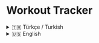 # Workout Tracker

<details>
<summary>🇹🇷 Türkçe / Turkish</summary>

## Workout Tracker

Kişisel kullanım için özel, offline çalışabilen antrenman takip uygulaması. Flutter ile geliştirilmiş ve modern mobil uygulamalardan ilham alınan koyu tema tasarımına sahip.

## Özellikler

### 🏋️ Antrenman Kayıt Sistemi
- Egzersiz adı, set, tekrar ve ağırlık ile günlük kayıt
- **Önceden tanımlanmış egzersiz listesi** ile yazım hatalarını önleme
- Kayıtlı ağırlık verilerine dayalı görsel ilerleme takibi
- Tarih bazlı antrenman organizasyonu ve filtreleme
- Egzersiz özelinde ilerleme grafikleri

### 🏥 Medikal Veri Takibi
- Vücut ağırlığı, bel, vücut yağı, pazı, önkol ve kalori alımı dahil **önceden tanımlanmış ölçüm türleri**
- Boy, kilo, vücut yağ yüzdesi, kan testi sonuçları ve vitamin seviyeleri takibi
- Medikal değerlerdeki trendlerin ve değişimlerin görsel temsili
- Kolay tanımlama için renk kodlu veri türleri
- Kapsamlı medikal veri yönetimi

### 📊 Veri Görselleştirme
- Antrenman verileri için interaktif ilerleme grafikleri
- Medikal veri trend analizi
- Gerçek zamanlı istatistikler ve değişim takibi
- Yeşil/kırmızı/mavi renk şeması ile güzel koyu tema arayüzü

### 💾 Veri Dışa/İçe Aktarma İşlevselliği
- Antrenman ve medikal verileri JSON formatında dışa aktarma
- Çökme veya telefon sıfırlamasından sonra veri kurtarmak için **yedek dosyalardan veri içe aktarma**
- CSV dışa aktarma desteği
- Tam veri yedekleme yetenekleri
- SQLite ile yerel veri depolama
- Sadece bu uygulamadan dışa aktarılan dosyaların içe aktarılabilmesi için **veri doğrulama**

## Sistem Gereksinimleri

- **İşletim Sistemi**: Windows 10+, macOS 10.14+ veya Ubuntu 18.04+
- **Flutter**: 3.0.0 veya üzeri
- **Android SDK**: API seviyesi 21 veya üzeri
- **Android Cihaz**: Android 5.0 (API 21) veya üzeri

## Çoklu Platform Kurulum Talimatları

### Windows Kurulumu

#### 1. Windows'ta Flutter Kurulumu
1. Flutter SDK'yı [flutter.dev](https://flutter.dev/docs/get-started/install/windows) adresinden indirin
2. `C:\flutter` klasörüne çıkarın (yolda boşluk olmamalı)
3. `C:\flutter\bin` klasörünü PATH ortam değişkenine ekleyin
4. Komut İstemi'ni açın ve şunu çalıştırın:
   ```cmd
   flutter doctor
   ```

#### 2. Windows'ta Android Studio Kurulumu
1. Android Studio'yu [developer.android.com](https://developer.android.com/studio) adresinden indirin
2. Kurulum programını çalıştırın ve kurulum sihirbazını takip edin
3. Android SDK'yı kurun (API 33+ önerilir)
4. Android Emülatör'ü kurun

#### 3. Android Cihazda USB Hata Ayıklamayı Etkinleştirme
1. **Ayarlar** > **Telefon hakkında** bölümüne gidin
2. **Yapı numarası**'na 7 kez dokunun (Geliştirici seçeneklerini etkinleştirmek için)
3. **Ayarlar** > **Geliştirici seçenekleri**'ne gidin
4. **USB hata ayıklama**'yı etkinleştirin
5. Cihazı USB ile bağlayın ve hata ayıklamaya izin verin

### macOS Kurulumu

#### 1. macOS'ta Flutter Kurulumu
1. Flutter SDK'yı [flutter.dev](https://flutter.dev/docs/get-started/install/macos) adresinden indirin
2. Ana dizininize çıkarın: `~/development/flutter`
3. `~/.zshrc` veya `~/.bash_profile` dosyasına PATH ekleyin:
   ```bash
   export PATH="$PATH:$HOME/development/flutter/bin"
   ```
4. Terminal'i yeniden yükleyin: `source ~/.zshrc`
5. Çalıştırın: `flutter doctor`

#### 2. macOS'ta Android Studio Kurulumu
1. Android Studio'yu [developer.android.com](https://developer.android.com/studio) adresinden indirin
2. Kurun ve kurulum sihirbazını çalıştırın
3. Android SDK ve emülatör'ü kurun
4. Android Studio'da Flutter eklentisini yapılandırın

#### 3. Android Cihazda USB Hata Ayıklamayı Etkinleştirme
1. **Ayarlar** > **Telefon hakkında** bölümüne gidin
2. **Yapı numarası**'na 7 kez dokunun
3. **Ayarlar** > **Geliştirici seçenekleri**'ne gidin
4. **USB hata ayıklama**'yı etkinleştirin
5. Cihazı bağlayın ve hata ayıklamaya izin verin

### Linux (Ubuntu) Kurulumu

#### 1. Ubuntu'da Flutter Kurulumu
```bash
# Flutter'ı indirin
cd ~/development
wget https://storage.googleapis.com/flutter_infra_release/releases/stable/linux/flutter_linux_3.16.5-stable.tar.xz
tar xf flutter_linux_3.16.5-stable.tar.xz

# PATH'e ekleyin
export PATH="$PATH:$HOME/development/flutter/bin"
echo 'export PATH="$PATH:$HOME/development/flutter/bin"' >> ~/.bashrc
source ~/.bashrc

# Kurulumu doğrulayın
flutter doctor
```

#### 2. Ubuntu'da Android Studio Kurulumu
```bash
# Snap kullanarak (önerilen)
sudo snap install android-studio --classic

# Veya developer.android.com'dan manuel indirin
```

#### 3. Android SDK Yapılandırması
1. Android Studio'yu açın
2. **Dosya** > **Ayarlar** > **Görünüm ve Davranış** > **Sistem Ayarları** > **Android SDK**'ya gidin
3. Android SDK Platform'u kurun (API 33+)
4. Android SDK Build-Tools'u kurun
5. Android Emülatör'ü kurun

#### 4. Android Cihazda USB Hata Ayıklamayı Etkinleştirme
1. **Ayarlar** > **Telefon hakkında** bölümüne gidin
2. **Yapı numarası**'na 7 kez dokunun
3. **Ayarlar** > **Geliştirici seçenekleri**'ne gidin
4. **USB hata ayıklama**'yı etkinleştirin
5. Cihazı bağlayın ve hata ayıklamaya izin verin

## Uygulamayı Oluşturma ve Çalıştırma

### 1. Klonlama ve Kurulum (Tüm Platformlar)
```bash
git clone <repository-url>
cd fitness_tracker
flutter pub get
```

### 2. Bağlı Cihazda Çalıştırma (Tüm Platformlar)
Android cihazınızı bağlayın ve çalıştırın:
```bash
flutter run
```

### 3. Dağıtım için APK Oluşturma (Tüm Platformlar)
Debug APK oluşturun:
```bash
flutter build apk --debug
```

Release APK oluşturun:
```bash
flutter build apk --release
```

APK şu konumda bulunacak:
```
build/app/outputs/flutter-apk/app-debug.apk
```

### 4. Cihaza APK Kurma (Tüm Platformlar)
APK'yı cihazınıza aktarın ve kurun, veya ADB kullanın:
```bash
adb install build/app/outputs/flutter-apk/app-debug.apk
```

## Uygulamayı Kullanma

### Antrenman Takibi
1. **Antrenmanlar** sekmesine dokunun
2. Tarih seçmek için takvim simgesini kullanın
3. Antrenman eklemek için **+** düğmesine dokunun
4. **Önceden tanımlanmış egzersiz listesinden seçin** veya özel egzersiz yazın
5. Set, tekrar ve ağırlık girin
6. **İlerleme** sekmesinde ilerleme grafiklerini görüntüleyin

### Medikal Veri Takibi
1. **Medikal** sekmesine dokunun
2. Medikal veri eklemek için **+** düğmesine dokunun
3. **Önceden tanımlanmış ölçüm türlerinden seçin** veya özel türler ekleyin
4. Otomatik birim önerileri ile değerler girin
5. **Trendler** sekmesinde trendleri görüntüleyin

### Veri Dışa/İçe Aktarma
1. **Profil** sekmesine gidin
2. **Tüm Verileri Dışa Aktar** veya belirli dışa aktarma seçeneklerine dokunun
3. Tercih ettiğiniz paylaşım yöntemini seçin
4. Veriler JSON dosyaları olarak dışa aktarılacak
5. Yedek dosyalardan geri yüklemek için **Veri İçe Aktar** kullanın

## Veri Gizliliği

- Tüm veriler cihazınızda yerel olarak saklanır
- Hiçbir veri dış sunuculara gönderilmez
- Veriler yerel SQLite veritabanında şifrelenir
- Verileriniz üzerinde tam kontrolünüz var
- Veri yedekleme için dışa aktarma özelliklerini kullanın
- İçe aktarma sadece bu uygulamadan dışa aktarılan dosyaları kabul eder

## Teknik Detaylar

### Veritabanı
- `sqflite` paketi ile **SQLite**
- Sadece yerel depolama
- Otomatik veri şifreleme
- Yedekleme ve geri yükleme yetenekleri

### Bağımlılıklar
- `flutter`: Ana framework
- `sqflite`: Yerel veritabanı
- `provider`: Durum yönetimi
- `fl_chart`: Veri görselleştirme
- `intl`: Uluslararasılaştırma
- `path_provider`: Dosya sistemi erişimi
- `share_plus`: Veri paylaşımı
- `file_picker`: Veri içe aktarma

### Mimari
- Durum yönetimi için **Provider Pattern**
- Veri erişimi için **Repository Pattern**
- **Widget tabanlı** UI bileşenleri
- Modern tasarım ile **koyu tema**

### Platform Desteği
Bu uygulama öncelikle **Android** cihazlar için tasarlanmıştır. Flutter projesi, çoklu platform desteği için Flutter tarafından otomatik olarak oluşturulan platform özel klasörleri (`android/`, `ios/`, `linux/`, `macos/`, `web/`, `windows/`) içerir. Ancak bu uygulama Android için optimize edilmiştir ve diğer platformlarda optimal çalışmayabilir.

**iOS Desteği**: Proje iOS yapılandırması içerse de, iOS'a dağıtım şunları gerektirir:
- macOS bilgisayar
- Xcode kurulumu
- Apple Developer hesabı
- iOS cihaz veya simülatör

Apple'ın kısıtlamaları ve karmaşıklığı nedeniyle, iOS kurulumu bu README'de ele alınmamıştır.

## Sorun Giderme

### Yaygın Sorunlar

**Flutter bulunamadı:**
```bash
# Windows
set PATH=%PATH%;C:\flutter\bin

# macOS/Linux
export PATH="$PATH:$HOME/development/flutter/bin"
```

**Android cihaz algılanmadı:**
```bash
adb devices
flutter doctor
```

**Oluşturma hataları:**
```bash
flutter clean
flutter pub get
flutter run
```

**İzin sorunları:**
- USB hata ayıklamayı etkinleştirin
- Bilinmeyen kaynaklardan kuruluma izin verin
- Uygulama ayarlarında depolama izinlerini verin

**İçe/Dışa aktarma sorunları:**
- Dosyaların JSON formatında olduğundan emin olun
- Sadece bu uygulamadan dışa aktarılan dosyaları içe aktarın
- Dosya izinlerini kontrol edin

## Lisans

Bu proje **GNU General Public License v3.0** (GPLv3) altında lisanslanmıştır.

### Neden GPLv3?

- **Copyleft koruması**: Türevlerin açık kaynak kalmasını sağlar
- **Güçlü koruma**: Kapalı kaynak klonlamayı önler
- **Topluluk dostu**: İşbirliğini teşvik eder
- **Gizlilik odaklı**: Uygulamanın gizlilik öncelikli yaklaşımıyla uyumlu

## Katkıda Bulunma

Bu kişisel bir projedir, ancak katkılar hoş karşılanır. Lütfen herhangi bir değişikliğin gizlilik öncelikli yaklaşımı ve projenin açık kaynak doğasını koruduğundan emin olun.

## Destek

Sorunlar veya sorular için:
1. Sorun giderme bölümünü kontrol edin
2. Flutter dokümantasyonunu inceleyin
3. Geliştirme ortamınızın düzgün yapılandırıldığından emin olun

## Sorumluluk Reddi

Bu uygulama kişisel kullanım için tasarlanmıştır. Tıbbi tavsiye için her zaman sağlık uzmanlarına danışın. Uygulama profesyonel tıbbi rehberliğin yerini tutmaz.

</details>

<details>
<summary>🇺🇸 English</summary>

A private, offline-capable workout tracker app for personal use. Built with Flutter and designed with a dark theme inspired by modern mobile apps.

## Features

### 🏋️ Workout Logging System
- Daily entry of exercises with name, sets, reps, and weight
- **Predefined exercise list** with 30+ common exercises to avoid spelling errors
- Visual progress tracking with graphs based on logged weight data over time
- Date-based workout organization and filtering
- Exercise-specific progress charts

### 🏥 Medical Data Tracking
- **Predefined measurement types** including body weight, waist, body fat, biceps, forearms, and caloric intake
- Track height, weight, body fat percentage, blood test results, and vitamin levels
- Visual representation of trends and changes in medical values over time
- Color-coded data types for easy identification
- Comprehensive medical data management

### 📊 Data Visualization
- Interactive progress charts for workout data
- Medical data trend analysis
- Real-time statistics and change tracking
- Beautiful dark theme UI with green/red/blue color scheme

### 💾 Data Export/Import Functionality
- Export workout and medical data to JSON format
- **Import data from backup files** to recover data after crashes or phone resets
- Support for CSV export
- Complete data backup capabilities
- Local data storage with SQLite
- **Data validation** to ensure only files exported from this app can be imported

## System Requirements

- **Operating System**: Windows 10+, macOS 10.14+, or Ubuntu 18.04+
- **Flutter**: 3.0.0 or later
- **Android SDK**: API level 21 or higher
- **Android Device**: Android 5.0 (API 21) or higher

## Multi-Platform Installation Instructions

### Windows Setup

#### 1. Install Flutter on Windows
1. Download Flutter SDK from [flutter.dev](https://flutter.dev/docs/get-started/install/windows)
2. Extract to `C:\flutter` (avoid spaces in path)
3. Add `C:\flutter\bin` to your PATH environment variable
4. Open Command Prompt and run:
   ```cmd
   flutter doctor
   ```

#### 2. Install Android Studio on Windows
1. Download Android Studio from [developer.android.com](https://developer.android.com/studio)
2. Run the installer and follow the setup wizard
3. Install Android SDK (API 33+ recommended)
4. Install Android Emulator

#### 3. Enable USB Debugging on Android Device
1. Go to **Settings** > **About phone**
2. Tap **Build number** 7 times to enable Developer options
3. Go to **Settings** > **Developer options**
4. Enable **USB debugging**
5. Connect device via USB and allow debugging

### macOS Setup

#### 1. Install Flutter on macOS
1. Download Flutter SDK from [flutter.dev](https://flutter.dev/docs/get-started/install/macos)
2. Extract to your home directory: `~/development/flutter`
3. Add to PATH in `~/.zshrc` or `~/.bash_profile`:
   ```bash
   export PATH="$PATH:$HOME/development/flutter/bin"
   ```
4. Reload terminal: `source ~/.zshrc`
5. Run: `flutter doctor`

#### 2. Install Android Studio on macOS
1. Download Android Studio from [developer.android.com](https://developer.android.com/studio)
2. Install and run the setup wizard
3. Install Android SDK and emulator
4. Configure Flutter plugin in Android Studio

#### 3. Enable USB Debugging on Android Device
1. Go to **Settings** > **About phone**
2. Tap **Build number** 7 times
3. Go to **Settings** > **Developer options**
4. Enable **USB debugging**
5. Connect device and allow debugging

### Linux (Ubuntu) Setup

#### 1. Install Flutter on Ubuntu
```bash
# Download Flutter
cd ~/development
wget https://storage.googleapis.com/flutter_infra_release/releases/stable/linux/flutter_linux_3.16.5-stable.tar.xz
tar xf flutter_linux_3.16.5-stable.tar.xz

# Add to PATH
export PATH="$PATH:$HOME/development/flutter/bin"
echo 'export PATH="$PATH:$HOME/development/flutter/bin"' >> ~/.bashrc
source ~/.bashrc

# Verify installation
flutter doctor
```

#### 2. Install Android Studio on Ubuntu
```bash
# Using snap (recommended)
sudo snap install android-studio --classic

# Or download manually from developer.android.com
```

#### 3. Configure Android SDK
1. Open Android Studio
2. Go to **File** > **Settings** > **Appearance & Behavior** > **System Settings** > **Android SDK**
3. Install Android SDK Platform (API 33+)
4. Install Android SDK Build-Tools
5. Install Android Emulator

#### 4. Enable USB Debugging on Android Device
1. Go to **Settings** > **About phone**
2. Tap **Build number** 7 times
3. Go to **Settings** > **Developer options**
4. Enable **USB debugging**
5. Connect device and allow debugging

## Building and Running the App

### 1. Clone and Setup (All Platforms)
```bash
git clone <repository-url>
cd fitness_tracker
flutter pub get
```

### 2. Run on Connected Device (All Platforms)
Connect your Android device and run:
```bash
flutter run
```

### 3. Build APK for Distribution (All Platforms)
Build a debug APK:
```bash
flutter build apk --debug
```

Build a release APK:
```bash
flutter build apk --release
```

The APK will be located at:
```
build/app/outputs/flutter-apk/app-debug.apk
```

### 4. Install APK on Device (All Platforms)
Transfer the APK to your device and install it, or use ADB:
```bash
adb install build/app/outputs/flutter-apk/app-debug.apk
```

## Using the App

### Workout Tracking
1. Tap the **Workouts** tab
2. Use the calendar icon to select a date
3. Tap the **+** button to add a workout
4. **Select from predefined exercise list** or type custom exercise
5. Enter sets, reps, and weight
6. View progress charts in the **Progress** tab

### Medical Data Tracking
1. Tap the **Medical** tab
2. Tap the **+** button to add medical data
3. **Select from predefined measurement types** or add custom types
4. Enter values with automatic unit suggestions
5. View trends in the **Trends** tab

### Data Export/Import
1. Go to the **Profile** tab
2. Tap **Export All Data** or specific export options
3. Choose your preferred sharing method
4. Data will be exported as JSON files
5. Use **Import Data** to restore from backup files

## Data Privacy

- All data is stored locally on your device
- No data is sent to external servers
- Data is encrypted in the local SQLite database
- You have complete control over your data
- Use export features for data backup
- Import only accepts files exported from this app

## Technical Details

### Database
- **SQLite** with `sqflite` package
- Local storage only
- Automatic data encryption
- Backup and restore capabilities

### Dependencies
- `flutter`: Core framework
- `sqflite`: Local database
- `provider`: State management
- `fl_chart`: Data visualization
- `intl`: Internationalization
- `path_provider`: File system access
- `share_plus`: Data sharing
- `file_picker`: Data import

### Architecture
- **Provider Pattern** for state management
- **Repository Pattern** for data access
- **Widget-based** UI components
- **Dark theme** with modern design

### Platform Support
This app is primarily designed for **Android** devices. The Flutter project includes platform-specific folders (`android/`, `ios/`, `linux/`, `macos/`, `web/`, `windows/`) that are auto-generated by Flutter for multiplatform support. However, this app is optimized for Android and may not work optimally on other platforms.

**iOS Support**: While the project includes iOS configuration, deploying to iOS requires:
- macOS computer
- Xcode installation
- Apple Developer account
- iOS device or simulator

Due to Apple's restrictions and complexity, iOS setup is not covered in this README.

## Troubleshooting

### Common Issues

**Flutter not found:**
```bash
# Windows
set PATH=%PATH%;C:\flutter\bin

# macOS/Linux
export PATH="$PATH:$HOME/development/flutter/bin"
```

**Android device not detected:**
```bash
adb devices
flutter doctor
```

**Build errors:**
```bash
flutter clean
flutter pub get
flutter run
```

**Permission issues:**
- Enable USB debugging
- Allow installation from unknown sources
- Grant storage permissions in app settings

**Import/Export issues:**
- Ensure files are in JSON format
- Only import files exported from this app
- Check file permissions

## License

This project is licensed under the **GNU General Public License v3.0** (GPLv3).

### Why GPLv3?

- **Copyleft protection**: Ensures derivatives remain open source
- **Strong protection**: Prevents closed-source cloning
- **Community friendly**: Encourages collaboration
- **Privacy focused**: Aligns with the app's privacy-first approach

## Contributing

This is a personal project, but contributions are welcome. Please ensure any modifications maintain the privacy-first approach and open-source nature of the project.

## Support

For issues or questions:
1. Check the troubleshooting section
2. Review Flutter documentation
3. Ensure your development environment is properly configured

## Disclaimer

This app is designed for personal use. Always consult healthcare professionals for medical advice. The app is not a substitute for professional medical guidance.

</details> 